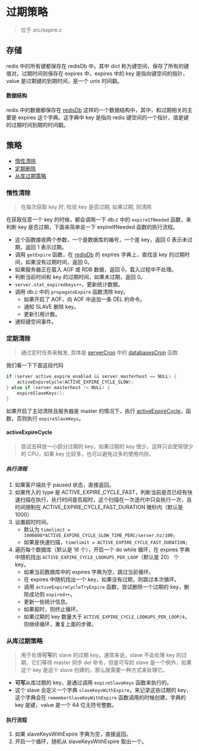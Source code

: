 # 过期策略
> 位于 src/expire.c

## 存储
redis 中的所有键都保存在 redisDb 中。其中 dict 称为键空间，保存了所有的键值对。过期时间则保存在 expires 中，expires 中的 key 是指向键空间的指针，value 是过期键的到期时间，是一个 unix 时间戳。

#### 数据结构
redis 中的数据都保存在 [redisDb](../struct/common/redisDb.md) 这样的一个数据结构中，其中，和过期相关的主要是 expires 这个字典。这字典中 key 是指向 redis 键空间的一个指针，值是键的过期时间到期的时间戳。

## 策略
* [惰性清除](#惰性清除)
* [定期删除](#定期清除)
* [从库过期策略](#从库过期策略)

### 惰性清除
> 在每次获取 key 时, 检验 key 是否过期, 如果过期, 则清除

在获取任意一个 key 的时候，都会调用一下 db.c 中的 `expireIfNeeded` 函数，来判断 key 是否过期，下面来简单说一下 expireIfNeeded 函数的执行流程。

* 这个函数接收两个参数，一个是数据库的编号，一个是 key，返回 0 表示未过期，返回 1 表示过期。
* 调用 `getExpire` 函数，在 [redisDb](../struct/common/redisDb.md) 的 expires 字典上，查找该 key 的过期时间，如果没有过期时间，返回 0。
* 如果服务器正在载入 AOF 或 RDB 数据，返回 0，载入过程中不处理。
* 判断当前时间和 key 的过期时间，如果未过期，返回 0。
* `server.stat_expiredkeys++`，更新统计数据。
* 调用 db.c 中的 `propagateExpire` 函数清除 key。
    * 如果开启了 AOF，向 AOF 中追加一条 DEL 的命令。
    * 通知 SLAVE 删除 key。
    * 更新引用计数。
* 通知键空间事件。

### 定期清除
> 通过定时任务来触发, 具体是 [serverCron](../feature/serverCron.md) 中的 [databasesCron](../func/databasesCron.md) 函数

我们看一下下面这段代码
```c
if (server.active_expire_enabled && server.masterhost == NULL) {
    activeExpireCycle(ACTIVE_EXPIRE_CYCLE_SLOW);
} else if (server.masterhost != NULL) {
    expireSlaveKeys();
}
```

 如果开启了主动清除且服务器是 master 的情况下，执行 [activeExpireCycle](../func/expire/activeExpireCycle.md)，函数，否则执行 `expireSlaveKeys`。

#### activeExpireCycle
> 尝试去释放一小部分过期的 key，如果过期的 key 很少，这样只会使用很少的 CPU，如果 key 比较多，也可以避免过多的使用内存。

##### 执行流程
1. 如果客户端处于 paused 状态，直接返回。
1. 如果传入的 type 是 ACTIVE_EXPIRE_CYCLE_FAST，判断当前是否已经有快速扫描在执行，执行时间是否超时，这个扫描在一次迭代中只会执行一次，且时间限制在 ACTIVE_EXPIRE_CYCLE_FAST_DURATION 微秒内（默认是 1000）
1. 设置超时时间。
    * 默认为 `timelimit = 1000000*ACTIVE_EXPIRE_CYCLE_SLOW_TIME_PERC/server.hz/100;`
    * 如果是快速扫描，`timelimit = ACTIVE_EXPIRE_CYCLE_FAST_DURATION;`
1. 遍历每个数据库（默认是 16 个），开启一个 do while 循环，在 expires 字典中随机找出 `ACTIVE_EXPIRE_CYCLE_LOOKUPS_PER_LOOP`（默认是 20） 个 key。
    * 如果当前数据库中的 expires 字典为空，跳过当前循环。
    * 在 expires 中随机找出一个 key，如果没有过期，则跳过本次循环。
    * 调用 `activeExpireCycleTryExpire` 函数，尝试删除一个过期的 key，删除成功则 `expired++`。
    * 更新一些统计信息。
    * 如果超时，则终止循环。
    * 如果过期的 key 数量大于 `ACTIVE_EXPIRE_CYCLE_LOOKUPS_PER_LOOP/4`，则继续循环，重复上面的步骤。

### 从库过期策略
> 用于处理**可写**的 slave 的过期 key。通常来说，slave 不会处理 key 的过期，它们等待 master 同步 del 命令，但是可写的 slave 是一个例外，如果这个 key 是这个 slave 创建的，那么就需要一种方式来处理它。
* **可写**从库过期的 key，是通过调用 `expireSlaveKeys` 函数来执行的。
* 这个 slave 会定义一个字典 `slaveKeysWithExpire`，来记录这些过期的 key，这个字典会在 `rememberSlaveKeyWithExpire` 函数调用的时候创建，字典的 key 是键，value 是一个 64 位无符号整数。

#### 执行流程
1. 如果 slaveKeysWithExpire 字典为空，直接返回。
1. 开启一个循环，随机从 slaveKeysWithExpire 取出一个。